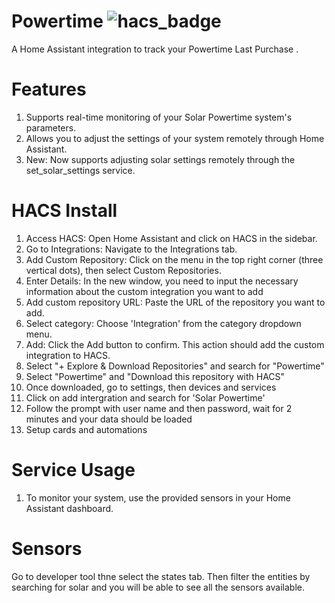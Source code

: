 # Powertime ![hacs_badge](https://img.shields.io/badge/HACS-Custom-41BDF5.svg?style=for-the-badge)

A Home Assistant integration to track your Powertime Last Purchase .


# Features
1. Supports real-time monitoring of your Solar Powertime system's parameters.
2. Allows you to adjust the settings of your system remotely through Home Assistant.
3. New: Now supports adjusting solar settings remotely through the set_solar_settings service.


# HACS Install 
1. Access HACS: Open Home Assistant and click on HACS in the sidebar.
2. Go to Integrations: Navigate to the Integrations tab.
3. Add Custom Repository: Click on the menu in the top right corner (three vertical dots), then select Custom Repositories.
4. Enter Details: In the new window, you need to input the necessary information about the custom integration you want to add
5. Add custom repository URL: Paste the URL of the repository you want to add.
6. Select category: Choose 'Integration' from the category dropdown menu.
7. Add: Click the Add button to confirm. This action should add the custom integration to HACS.
8. Select "+ Explore & Download Repositories" and search for "Powertime"
9. Select "Powertime" and "Download this repository with HACS"
10. Once downloaded, go to settings, then devices and services
11. Click on add intergration and search for 'Solar Powertime'
12. Follow the prompt with user name and then password, wait for 2 minutes and your data should be loaded
13. Setup cards and automations

# Service Usage
1. To monitor your system, use the provided sensors in your Home Assistant dashboard.


# Sensors
 Go to developer tool thne select the states tab. Then filter the entities by searching for solar and you will be able to see all the sensors available.


